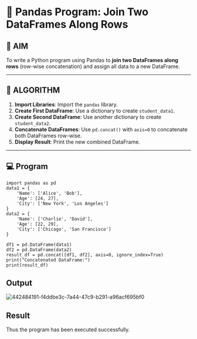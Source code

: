 # 🧪 Pandas Program: Join Two DataFrames Along Rows

## 🎯 AIM

To write a Python program using Pandas to **join two DataFrames along rows** (row-wise concatenation) and assign all data to a new DataFrame.

---

## 🧠 ALGORITHM

1. **Import Libraries**: Import the `pandas` library.
2. **Create First DataFrame**: Use a dictionary to create `student_data1`.
3. **Create Second DataFrame**: Use another dictionary to create `student_data2`.
4. **Concatenate DataFrames**: Use `pd.concat()` with `axis=0` to concatenate both DataFrames row-wise.
5. **Display Result**: Print the new combined DataFrame.

---

## 💻 Program

```
import pandas as pd
data1 = {
    'Name': ['Alice', 'Bob'],
    'Age': [24, 27],
    'City': ['New York', 'Los Angeles']
}
data2 = {
    'Name': ['Charlie', 'David'],
    'Age': [22, 29],
    'City': ['Chicago', 'San Francisco']
}

df1 = pd.DataFrame(data1)
df2 = pd.DataFrame(data2)
result_df = pd.concat([df1, df2], axis=0, ignore_index=True)
print("Concatenated DataFrame:")
print(result_df)
```

## Output
![442484191-f4ddbe3c-7a44-47c9-b291-a96acf695bf0](https://github.com/user-attachments/assets/92582066-db20-4522-8da4-4bc898652e1d)


## Result
Thus the program has been executed successfully.

